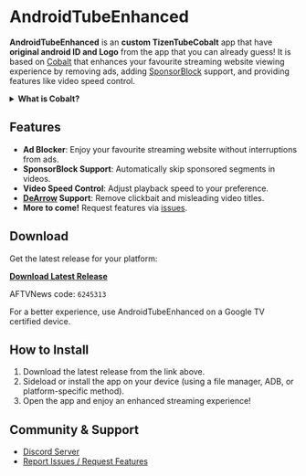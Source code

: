# AndroidTubeEnhanced

<strong>AndroidTubeEnhanced</strong> is an <strong>custom TizenTubeCobalt</strong> app that have <strong>original android ID and Logo</strong> from the app that you can already guess! It is based on [Cobalt](https://cobalt.dev) that enhances your favourite streaming website viewing experience by removing ads, adding [SponsorBlock](https://sponsor.ajay.app/) support, and providing features like video speed control.

<details>
<summary><strong>What is Cobalt?</strong></summary>

Cobalt is a lightweight, cross-platform application container and runtime for HTML5-based apps, originally developed by Google for embedded and resource-constrained devices (like smart TVs, set-top boxes, and game consoles). It implements a subset of the W3C HTML5 standard and runs web apps with high performance on a wide range of hardware.

</details>

## Features

- **Ad Blocker**: Enjoy your favourite streaming website without interruptions from ads.
- **SponsorBlock Support**: Automatically skip sponsored segments in videos.
- **Video Speed Control**: Adjust playback speed to your preference.
- **[DeArrow](https://dearrow.ajay.app/) Support**: Remove clickbait and misleading video titles.
- **More to come!** Request features via [issues](https://github.com/reisxd/TizenTube/issues/new).

## Download

Get the latest release for your platform:

[**Download Latest Release**](https://github.com/reisxd/TizenTubeCobalt/releases/latest)

AFTVNews code: `6245313`

For a better experience, use AndroidTubeEnhanced on a Google TV certified device.

## How to Install

1. Download the latest release from the link above.
2. Sideload or install the app on your device (using a file manager, ADB, or platform-specific method).
3. Open the app and enjoy an enhanced streaming experience!

## Community & Support

- [Discord Server](https://discord.gg/m2P7v8Y2qR)
- [Report Issues / Request Features](https://github.com/reisxd/TizenTube/issues)
